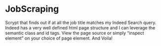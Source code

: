# JobScraping
Scrypt that finds out if at all the job title matches my Indeed Search query. Indeed has a very well defined html page structure and I can leverage the semantic class and id tags. View the page source or simply “inspect element” on your choice of page element. And Voila!
